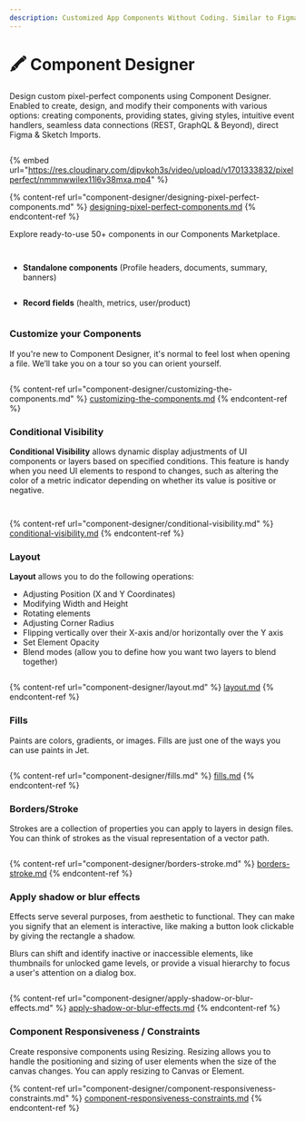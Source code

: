 ```yaml
---
description: Customized App Components Without Coding. Similar to Figma
---
```


# 🖍 Component Designer

Design custom pixel-perfect components using Component Designer. Enabled to create, design, and modify their components with various options: creating components, providing states, giving styles, intuitive event handlers, seamless data connections (REST, GraphQL & Beyond), direct Figma & Sketch Imports.

<figure><img src=".gitbook/assets/component_img (1) (1).jpg" alt=""><figcaption></figcaption></figure>

{% embed url="https://res.cloudinary.com/djpvkoh3s/video/upload/v1701333832/pixelperfect/nmmnwwilex11l6v38mxa.mp4" %}

{% content-ref url="component-designer/designing-pixel-perfect-components.md" %}
[designing-pixel-perfect-components.md](component-designer/designing-pixel-perfect-components.md)
{% endcontent-ref %}

Explore ready-to-use 50+ components in our Components Marketplace.

<figure><img src=".gitbook/assets/image (889).png" alt=""><figcaption></figcaption></figure>

<figure><img src=".gitbook/assets/image (892).png" alt=""><figcaption></figcaption></figure>

* **Standalone components** (Profile headers, documents, summary, banners)

<figure><img src=".gitbook/assets/image (893).png" alt=""><figcaption></figcaption></figure>

* **Record fields** (health, metrics, user/product)

<figure><img src=".gitbook/assets/image (900).png" alt=""><figcaption></figcaption></figure>

### Customize your Components

If you're new to Component Designer, it's normal to feel lost when opening a file. We’ll take you on a tour so you can orient yourself.

<figure><img src=".gitbook/assets/Group 8 (1).jpg" alt=""><figcaption></figcaption></figure>

{% content-ref url="component-designer/customizing-the-components.md" %}
[customizing-the-components.md](component-designer/customizing-the-components.md)
{% endcontent-ref %}

### Conditional Visibility&#x20;

**Conditional Visibility** allows dynamic display adjustments of UI components or layers based on specified conditions. This feature is handy when you need UI elements to respond to changes, such as altering the color of a metric indicator depending on whether its value is positive or negative.

<figure><img src=".gitbook/assets/image (913).png" alt=""><figcaption></figcaption></figure>

<figure><img src=".gitbook/assets/image (911).png" alt=""><figcaption></figcaption></figure>

{% content-ref url="component-designer/conditional-visibility.md" %}
[conditional-visibility.md](component-designer/conditional-visibility.md)
{% endcontent-ref %}

### Layout

**Layout** allows you to do the following operations:

* Adjusting Position (X and Y Coordinates)
* Modifying Width and Height
* Rotating elements
* Adjusting Corner Radius
* Flipping vertically over their X-axis and/or horizontally over the Y axis
* Set Element Opacity
* Blend modes (allow you to define how you want two layers to blend together)

<figure><img src=".gitbook/assets/image (908).png" alt=""><figcaption></figcaption></figure>

{% content-ref url="component-designer/layout.md" %}
[layout.md](component-designer/layout.md)
{% endcontent-ref %}

### Fills

Paints are colors, gradients, or images. Fills are just one of the ways you can use paints in Jet.

<figure><img src=".gitbook/assets/image (901).png" alt=""><figcaption></figcaption></figure>

{% content-ref url="component-designer/fills.md" %}
[fills.md](component-designer/fills.md)
{% endcontent-ref %}

### Borders/Stroke

Strokes are a collection of properties you can apply to layers in design files. You can think of strokes as the visual representation of a vector path.

<figure><img src=".gitbook/assets/image (906).png" alt=""><figcaption></figcaption></figure>

{% content-ref url="component-designer/borders-stroke.md" %}
[borders-stroke.md](component-designer/borders-stroke.md)
{% endcontent-ref %}

### Apply shadow or blur effects

Effects serve several purposes, from aesthetic to functional. They can make you signify that an element is interactive, like making a button look clickable by giving the rectangle a shadow.

Blurs can shift and identify inactive or inaccessible elements, like thumbnails for unlocked game levels, or provide a visual hierarchy to focus a user's attention on a dialog box.

<figure><img src=".gitbook/assets/image (907).png" alt=""><figcaption></figcaption></figure>

{% content-ref url="component-designer/apply-shadow-or-blur-effects.md" %}
[apply-shadow-or-blur-effects.md](component-designer/apply-shadow-or-blur-effects.md)
{% endcontent-ref %}

### Component Responsiveness / Constraints

Create responsive components using Resizing. Resizing allows you to handle the positioning and sizing of user elements when the size of the canvas changes. You can apply resizing to Canvas or Element.

{% content-ref url="component-designer/component-responsiveness-constraints.md" %}
[component-responsiveness-constraints.md](component-designer/component-responsiveness-constraints.md)
{% endcontent-ref %}



